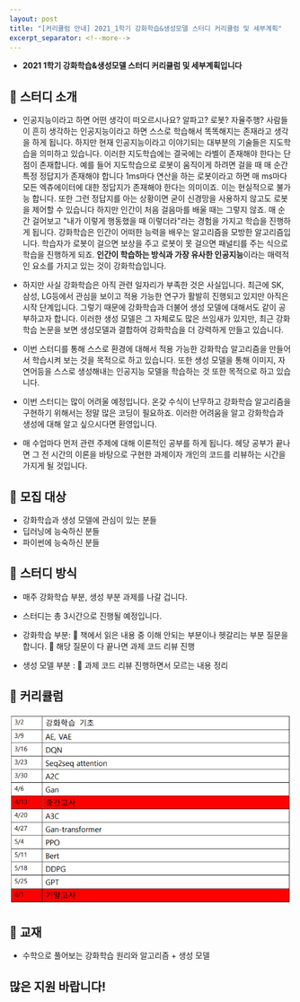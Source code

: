 ```yaml
---
layout: post
title: "[커리큘럼 안내] 2021_1학기 강화학습&생성모델 스터디 커리큘럼 및 세부계획"
excerpt_separator: <!--more-->
---
```


- **2021 1학기 강화학습&생성모델 스터디 커리큘럼 및 세부계획입니다**
<!--more-->

## 🔔 스터디 소개

-  인공지능이라고 하면 어떤 생각이 떠오르시나요? 알파고? 로봇? 자율주행? 사람들이 흔히 생각하는 인공지능이라고 하면 스스로 학습해서 똑똑해지는 존재라고 생각을 하게 됩니다. 하지만 현재 인공지능이라고 이야기되는 대부분의 기술들은 지도학습을 의미하고 있습니다. 이러한 지도학습에는 결국에는 라벨이 존재해야 한다는 단점이 존재합니다. 예를 들어 지도학습으로 로봇이 움직이게 하려면 걸을 때 매 순간 특정 정답지가 존재해야 합니다 1ms마다 연산을 하는 로봇이라고 하면 매 ms마다 모든 엑츄에이터에 대한 정답지가 존재해야 한다는 의미이죠. 이는 현실적으로 불가능 합니다. 또한 그런 정답지를 아는 상황이면 굳이 신경망을 사용하지 않고도 로봇을 제어할 수 있습니다 하지만 인간이 처음 걸음마를 배울 때는 그렇지 않죠. 매 순간 걸어보고 "내가 이렇게 행동했을 때 이렇더라"라는 경험을 가지고 학습을 진행하게 됩니다. 강화학습은 인간이 어떠한 능력을 배우는 알고리즘을 모방한 알고리즘입니다. 학습자가 로봇이 걸으면 보상을 주고 로봇이 못 걸으면 패널티를 주는 식으로 학습을 진행하게 되죠. **인간이 학습하는 방식과 가장 유사한 인공지능**이라는 매력적인 요소를 가지고 있는 것이 강화학습입니다.

- 하지만 사실 강화학습은 아직 관련 일자리가 부족한 것은 사실입니다. 최근에 SK, 삼성, LG등에서 관심을 보이고 적용 가능한 연구가 활발히 진행되고 있지만 아직은 시작 단계입니다. 그렇기 때문에 강화학습과 더불어 생성 모델에 대해서도 같이 공부하고자 합니다. 이러한 생성 모델은 그 자체로도 많은 쓰임새가 있지만, 최근 강화학습 논문을 보면 생성모델과 결합하여 강화학습을 더 강력하게 만들고 있습니다.

- 이번 스터디를 통해 스스로 환경에 대해서 적용 가능한 강화학습 알고리즘을 만들어서 학습시켜 보는 것을 목적으로 하고 있습니다. 또한 생성 모델을 통해 이미지, 자연어등을 스스로 생성해내는 인공지능 모델을 학습하는 것 또한 목적으로 하고 있습니다.

- 이번 스터디는 많이 어려울 예정입니다. 온갖 수식이 난무하고 강화학습 알고리즘을 구현하기 위해서는 정말 많은 코딩이 필요하죠. 이러한 어려움을 알고 강화학습과 생성에 대해 알고 싶으시다면 환영입니다.

- 매 수업마다 먼저 관련 주제에 대해 이론적인 공부를 하게 됩니다. 헤당 공부가 끝나면 그 전 시간의 이론을 바탕으로 구현한 과제이자 개인의 코드를 리뷰하는 시간을 가지게 될 것입니다. 

## 🔔 모집 대상

- 강화학습과 생성 모델에 관심이 있는 분들 
- 딥러닝에 능숙하신 분들
- 파이썬에 능숙하신 분들

## 🔔 스터디 방식

- 매주 강화학습 부분, 생성 부분 과제를 나갈 겁니다.
- 스터디는 총 3시간으로 진행될 예정입니다. 

- 강화학습 부분:
   책에서 읽은 내용 중 이해 안되는 부분이나 헷갈리는 부분 질문을 합니다. 
   해당 질문이 다 끝나면 과제 코드 리뷰 진행
  
- 생성 모델 부분 : 
   과제 코드 리뷰 진행하면서 모르는 내용 정리
  
## 🔔 커리큘럼
  
  <img src="/assets/img/2021_1_curriculum/강화학습.PNG">

## 🔔 교재
- 수학으로 풀어보는 강화학습 원리와 알고리즘 + 생성 모델



## 많은 지원 바랍니다!
